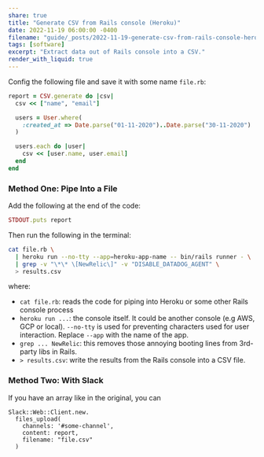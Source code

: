 ```yaml
---
share: true
title: "Generate CSV from Rails console (Heroku)"
date: 2022-11-19 06:00:00 -0400
filename: "guide/_posts/2022-11-19-generate-csv-from-rails-console-heroku"
tags: [software]
excerpt: "Extract data out of Rails console into a CSV."
render_with_liquid: true
---
```


Config the following file and save it with some name `file.rb`:

```ruby
report = CSV.generate do |csv|
  csv << ["name", "email"]

  users = User.where(
    :created_at => Date.parse("01-11-2020")..Date.parse("30-11-2020")
  )

  users.each do |user|
    csv << [user.name, user.email]
  end
end
```

### Method One: Pipe Into a File

Add the following at the end of the code:

```ruby
STDOUT.puts report
```

Then run the following in the terminal:

```bash
cat file.rb \
  | heroku run --no-tty --app=heroku-app-name -- bin/rails runner - \
  | grep -v "\*\* \[NewRelic\]" -v "DISABLE_DATADOG_AGENT" \
  > results.csv
```

where:

- `cat file.rb`: reads the code for piping into Heroku or some other Rails console process
- `heroku run ...`: the console itself. It could be another console (e.g AWS, GCP or local). `--no-tty` is used for preventing characters used for user interaction. Replace `--app` with the name of the app.
- `grep ... NewRelic`: this removes those annoying booting lines from 3rd-party libs in Rails.
- `> results.csv`: write the results from the Rails console into a CSV file.

### Method Two: With Slack

If you have an array like in the original, you can 

```
Slack::Web::Client.new.
  files_upload(
    channels: '#some-channel',
    content: report,
    filename: "file.csv"
  )
```